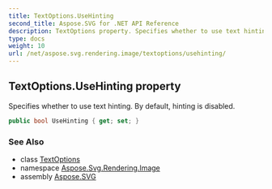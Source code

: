 ```yaml
---
title: TextOptions.UseHinting
second_title: Aspose.SVG for .NET API Reference
description: TextOptions property. Specifies whether to use text hinting. By default hinting is disabled
type: docs
weight: 10
url: /net/aspose.svg.rendering.image/textoptions/usehinting/
---
```

## TextOptions.UseHinting property

Specifies whether to use text hinting. By default, hinting is disabled.

```csharp
public bool UseHinting { get; set; }
```

### See Also

* class [TextOptions](../)
* namespace [Aspose.Svg.Rendering.Image](../../../aspose.svg.rendering.image/)
* assembly [Aspose.SVG](../../../)
